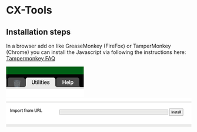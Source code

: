 # CX-Tools

## Installation steps
In a browser add on like GreaseMonkey (FireFox) or TamperMonkey (Chrome) you can install the Javascript via following the instructions here:
[Tampermonkey FAQ](https://www.tampermonkey.net/faq.php?ext=gcal&show=gcal#Q102)


![Tampermonkey Utilities button](assets/TM-utilities.png)
![Tampermonkey Import from URL](assets/TM-install-from-URL.png)

